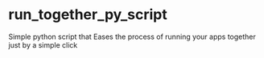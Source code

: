 # run_together_py_script
Simple python script that Eases the process of running your apps together just by a simple click 
